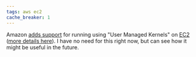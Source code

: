 ```yaml
---
tags: aws ec2
cache_breaker: 1
---
```


Amazon [adds support](http://developer.amazonwebservices.com/connect/entry.jspa?externalID=3979&categoryID=42) for running using "User Managed Kernels" on [EC2](/wiki/EC2) ([more details here](http://developer.amazonwebservices.com/connect/entry.jspa?categoryID=174&externalID=3967)). I have no need for this right now, but can see how it might be useful in the future.
